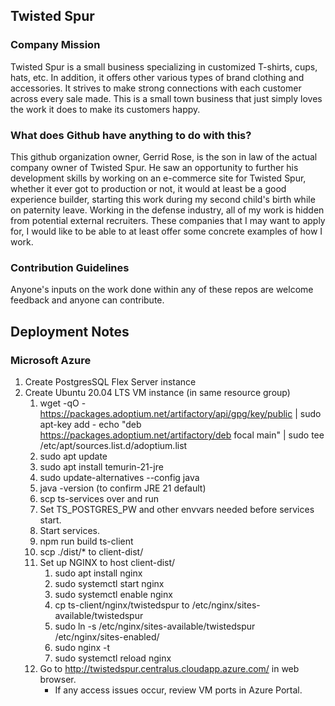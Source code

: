 ## Twisted Spur
### Company Mission
Twisted Spur is a small business specializing in customized T-shirts, cups, hats, etc.  In addition, it offers other various types of brand clothing and accessories.  It strives to make strong connections with each customer across every sale made.  This is a small town business that just simply loves the work it does to make its customers happy.

### What does Github have anything to do with this?
This github organization owner, Gerrid Rose, is the son in law of the actual company owner of Twisted Spur.  He saw an opportunity to further his development skills by working on an e-commerce site for Twisted Spur, whether it ever got to production or not, it would at least be a good experience builder, starting this work during my second child's birth while on paternity leave.  Working in the defense industry, all of my work is hidden from potential external recruiters.  These companies that I may want to apply for, I would like to be able to at least offer some concrete examples of how I work.

### Contribution Guidelines
Anyone's inputs on the work done within any of these repos are welcome feedback and anyone can contribute.

## Deployment Notes
### Microsoft Azure
1. Create PostgresSQL Flex Server instance
2. Create Ubuntu 20.04 LTS VM instance (in same resource group)
    1. wget -qO - https://packages.adoptium.net/artifactory/api/gpg/key/public | sudo apt-key add - echo "deb https://packages.adoptium.net/artifactory/deb focal main" | sudo tee /etc/apt/sources.list.d/adoptium.list
    2. sudo apt update
    3. sudo apt install temurin-21-jre
    4. sudo update-alternatives --config java
    5. java -version (to confirm JRE 21 default)
    6. scp ts-services over and run
    7. Set TS_POSTGRES_PW and other envvars needed before services start.
    8. Start services.
    7. npm run build ts-client
    8. scp ./dist/* to client-dist/
    9. Set up NGINX to host client-dist/
        1. sudo apt install nginx
        2. sudo systemctl start nginx
        3. sudo systemctl enable nginx
        4. cp ts-client/nginx/twistedspur to /etc/nginx/sites-available/twistedspur
        5. sudo ln -s /etc/nginx/sites-available/twistedspur /etc/nginx/sites-enabled/
        6. sudo nginx -t
        7. sudo systemctl reload nginx
    10. Go to http://twistedspur.centralus.cloudapp.azure.com/ in web browser.
        * If any access issues occur, review VM ports in Azure Portal.
